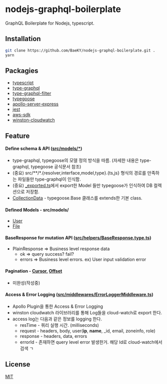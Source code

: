 # nodejs-graphql-boilerplate

GraphQL Boilerplate for Nodejs, typescript.

## Installation

```bash
git clone https://github.com/BaeKY/nodejs-graphql-boilerplate.git .
yarn
```

## Packagies
- [typescript](https://www.typescriptlang.org/)
- [type-graphql](https://typegraphql.com/)
- [type-graphql-filter](https://github.com/kontist/type-graphql-filter)
- [typegoose](https://typegoose.github.io/typegoose/)
- [apollo-server-express](https://www.npmjs.com/package/apollo-server-express)
- [jest](https://jestjs.io/)
- [aws-sdk](https://github.com/aws/aws-sdk-js)
- [winston-cloudwatch](https://www.npmjs.com/package/winston-cloudwatch)

## Feature
#### Define schema & API ([src/models/*](src/models/))
- type-graphql, typegoose의 모델 정의 방식을 따름. (자세한 내용은 type-graphql, typegoose 공식문서 참조)
- (중요) src/**/*.{resolver,interface,model,type}.{ts,js} 형식의 경로를 만족하는 파일들만 type-graphql이 인식함.
- (중요) [_exported.ts](src/models/_exported.ts)에서 export한 Model 들만 typegoose가 인식하여 DB 컬렉션으로 저장함.
- [CollectionData](src/helpers/CollectionData.type.ts) - typegoose.Base 클래스를 extends한 기본 class. 

#### Defined Models - src/models/
- [User](src/models/User/User.type.ts)
- [File](src/models/File/File.type.ts)
#### BaseResponse for mutation API ([src/helpers/BaseResponse.type.ts](src/helpers/BaseResponse.type.ts))
- PlainResponse => Business level response data
    - ok => query success? fail?
    - errors => Business level errors. ex) User input validation error
#### Pagination - [Cursor](src/helpers/PaginationWithCursor.type.ts), [Offset](src/helpers/PaginationWithOffset.type.ts)
- 미완성(작성중)
#### Access & Error Logging ([src/middlewares/ErrorLoggerMiddleware.ts](src/middlewares/ErrorLoggerMiddleware.ts))
- Apollo Plugin을 통한 Access & Error Logging
- winston cloudwatch 라이브러리를 통해 Log들을 cloud-watch로 export 한다.
- access log는 다음과 같은 정보를 logging 한다. 
    - resTime -  쿼리 실행 시간. (milliseconds)
    - request -  headers, body, user(**ip**, **name**, _id, email, zoneinfo, role)
    - response - headers, data, errors
    - errorId - 존재하면 query level error 발생한거. 해당 Id로 cloud-watch에서 검색 ㄱ

## License
[MIT](https://choosealicense.com/licenses/mit/)
